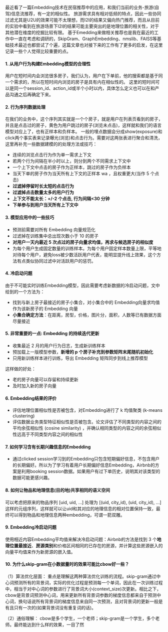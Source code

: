 最近看了一篇Embedding技术在民宿推荐中的应用，和我们当前的业务-旅游(自驾)信息流推荐，有一定的相似性。
旅游需求具有相对低频的特点，因此一些协同过滤尤其是U2U的效果可能不太理想，而I2I的结果又偏向热门推荐，而且从目前的实验中看到在旅游场景下I2I的结果可能主要突出的是地理位置的相关性，对于其他潜在维度的挖掘比较有限。
基于Emedding来做相关推荐也是我在最近的工作中一直在考虑和调研的，SkipGram、GraphEmbedding、nmslib、FAISS等基础技术最近也都尝试了个遍，这篇文章也对接下来的工作有了更多的启发，在这里记录一些个人觉得比较重要的点。
#### 1. 从用户行为构建Embedding模型的合理性
用户在短时间内会浏览很多房子，我们认为，用户在下单前，他的搜索都是基于同一个需求的，所以在短时间内浏览的房子是具有内在相似性的。
这里的短时间可以是同一个session_id、action_id或半个小时以内，具体怎么定义也可以在和产品沟通之后再确定下来。
#### 2. 行为序列数据处理
在我们的业务中，这个序列其实就是一个个房子，就是用户在列表页看到的房子，并且是点击过的房子，黄色为用户跳过的房子(浏览未点击)，这样就和我们的语言模型对应上了，也有正样本和负样本。
一般的埋点数据会分成show(exposure)和click两个事实表来记录曝光(浏览)和点击行为。需要对这两张表进行聚合和清洗，这里再补充一些数据建模的的处理方法或技巧：
- 连续的浏览点击行为作为单一需求上下文
- 若两个行为间隔在半小时以上，则分到两个不同需求上下文中
- 一个上下文中点击的房子作为正样本，跳过的房子作为负样本
- 当天下单的房子作为当天所有上下文的正样本 wa ，且权重更大(当作 5 个点击)
- **过滤掉停留时长太短的点击行为**
- **过滤掉点击数量太多的用户行为**
- **上下文不能太长：+/-2 个点击, 行为间隔<30 分钟**
- **下单参与到用户当天所有上下文中**

#### 3. 模型应用中的一些技巧
- 预测前需要对所有 Embedding 向量规范化
- 过滤掉在训练集中总出现次数小于 10 的房子
- **对用户一天内最近 5 次点过的房子向量求均值，再求与候选房子的相似度**
- 为每个用户生成固定数量的训练样本。为每个用户固定样本数量上限，平等地对待每个用户，避免loss被少数活跃用户代表，能明显提升线上效果，这个方法有点类似协同过滤中对活跃用户的惩罚。

#### 4. **冷启动**问题
由于不可能实时训练Embedding模型，因此需要考虑新数据的冷启动问题，文中给到的一个方法为：
- 找到与新上房子最接近的房子小集合，对小集合中的 Embedding向量求均值作为该新房子的 Embedding 向量
- **小集合确定方法**：在距离，房型，价格，图片分，面积，人数等已有数据方面尽量接近

#### 5. **非常重要的一点:  Embedding 的持续迭代更新**
- 收集最近 2 月的用户行为日志，生成新训练样本
- 预加载上一版模型参数，**新增的 p 个房子补充到参数矩阵末尾随机初始化**
- 只用新训练样本进行训练，导出 Embedding 矩阵同步到线上推荐模型

这样做的好处：
- 老的房子向量可以存留和持续更新
- 及时加入新的房子向量

#### 6. Embedding结果的评价
 - 评估地理位置相似性是否被包含，对Embedding进行了 k 均值聚类 (k-means clustering)
 - 评估数据业务类型特征相似性是否被包含。论文评估了不同类型的内容之间的平均余弦相似性 (cosine similarity) ，并确认相同类型的内容之间的余弦相似性远高于不同类型内容之间的相似性
 
#### 7. 如何学习含有长期兴趣信息的Embedding
 - 通过clicked session学习到的Embedding只包含短期偏好信息，不包含用户的长期偏好。所以为了学习有着用户长期偏好信息Embedding，Airbnb的方案是利用booking session数据。如果用户有过下单历史，说明其对该类型的数据可能更感兴趣。

#### 8. 如何让物品和地理信息(目的地)共享相同的语义空间
可以考虑把原来的物品序列 [uid, uid, ...] 处理为 [(uid, city_id), (uid, city_id), ...] 这样的元组序列，这样就可以让uid和其对应的地理信息的相对位置保持一致，最终可以得到物品和地理信息两种embedding，可谓一箭双雕。

#### 9. Embedding冷启动问题
使用相近内容Embedding平均值来解决冷启动问题：Airbnb的方法是找到 3 个**地理位置最接近**、**房源类别**和价格区间相同的已存在的房源，并计算这些房源嵌入的向量平均值来作为新房源的嵌入值。

#### 10. 为什么skip-gram在小数据量时的效果可能比cbow好一些？
（1）算法优化层面：
    重点是理解这两种算法优化训练的流程。skip-gram通过中心词预测所有的背景词，实际的优化过程是预测每一个单词，因此在一次训练过程中，相当于对中心词的参数进行了背景词大小(context_size)次更新。相比之下，cbow是背景词预测中心词，用来更新所有背景词参数的梯度信息都来自于预测中心词，换句话说所有背景词的梯度信息来自同一次预测，且对背景词的更新一般是有且只有一次的(如果背景词没有重复词的话)。
    
（2）通俗理解：
    cbow是多个学生，一个老师；skip-gram是一个学生，多个老师。最终能达到什么样的效果，一目了然
     
